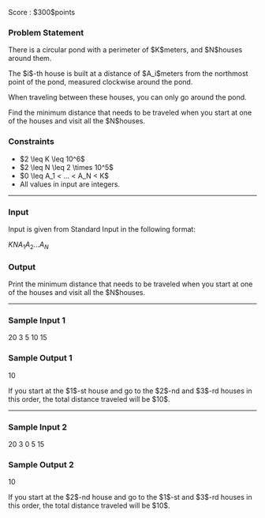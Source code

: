 
<div>

<span>

<span>

<p>
Score : $300$points
</p>

<div>

<section>

### **Problem Statement**

<p>
There is a circular pond with a perimeter of $K$meters, and $N$houses around them.
</p>

<p>
The $i$-th house is built at a distance of $A_i$meters from the northmost point of the pond, measured clockwise around the pond.
</p>

<p>
When traveling between these houses, you can only go around the pond.
</p>

<p>
Find the minimum distance that needs to be traveled when you start at one of the houses and visit all the $N$houses.
</p>

</section>

</div>

<div>

<section>

### **Constraints**

<ul>

<li>
$2 \leq K \leq 10^6$
</li>

<li>
$2 \leq N \leq 2 \times 10^5$
</li>

<li>
$0 \leq A_1 < ... < A_N < K$
</li>

<li>
All values in input are integers.
</li>

</ul>

</section>

</div>

---

<div>

<div>

<section>

### **Input**

<p>
Input is given from Standard Input in the following format:
</p>

<div>

$K$$N$$A_1$$A_2$$...$$A_N$
</div>

</section>

</div>

<div>

<section>

### **Output**

<p>
Print the minimum distance that needs to be traveled when you start at one of the houses and visit all the $N$houses.
</p>

</section>

</div>

</div>

---

<div>

<section>

### **Sample Input 1**

<div>

20 3
5 10 15

</div>

</section>

</div>

<div>

<section>

### **Sample Output 1**

<div>

10

</div>

<p>
If you start at the $1$-st house and go to the $2$-nd and $3$-rd houses in this order, the total distance traveled will be $10$.
</p>

</section>

</div>

---

<div>

<section>

### **Sample Input 2**

<div>

20 3
0 5 15

</div>

</section>

</div>

<div>

<section>

### **Sample Output 2**

<div>

10

</div>

<p>
If you start at the $2$-nd house and go to the $1$-st and $3$-rd houses in this order, the total distance traveled will be $10$.
</p>

</section>

</div>

</span>

</span>

</div>
